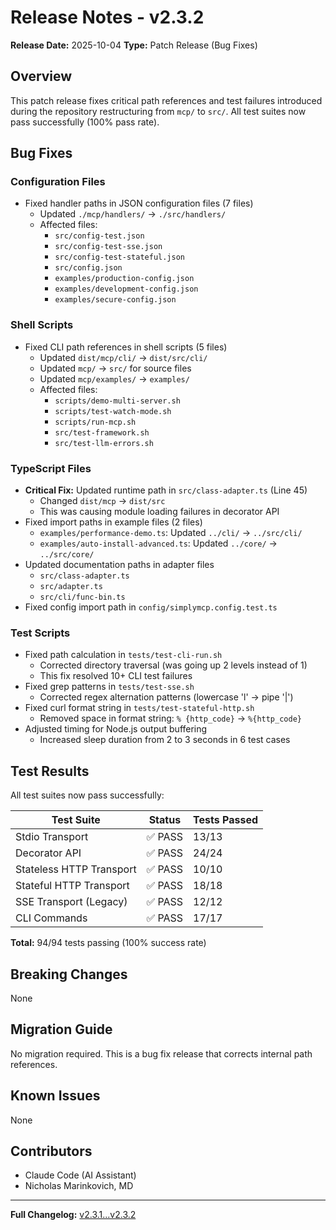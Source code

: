 # Release Notes - v2.3.2

**Release Date:** 2025-10-04
**Type:** Patch Release (Bug Fixes)

## Overview

This patch release fixes critical path references and test failures introduced during the repository restructuring from `mcp/` to `src/`. All test suites now pass successfully (100% pass rate).

## Bug Fixes

### Configuration Files
- Fixed handler paths in JSON configuration files (7 files)
  - Updated `./mcp/handlers/` → `./src/handlers/`
  - Affected files:
    - `src/config-test.json`
    - `src/config-test-sse.json`
    - `src/config-test-stateful.json`
    - `src/config.json`
    - `examples/production-config.json`
    - `examples/development-config.json`
    - `examples/secure-config.json`

### Shell Scripts
- Fixed CLI path references in shell scripts (5 files)
  - Updated `dist/mcp/cli/` → `dist/src/cli/`
  - Updated `mcp/` → `src/` for source files
  - Updated `mcp/examples/` → `examples/`
  - Affected files:
    - `scripts/demo-multi-server.sh`
    - `scripts/test-watch-mode.sh`
    - `scripts/run-mcp.sh`
    - `src/test-framework.sh`
    - `src/test-llm-errors.sh`

### TypeScript Files
- **Critical Fix:** Updated runtime path in `src/class-adapter.ts` (Line 45)
  - Changed `dist/mcp` → `dist/src`
  - This was causing module loading failures in decorator API
- Fixed import paths in example files (2 files)
  - `examples/performance-demo.ts`: Updated `../cli/` → `../src/cli/`
  - `examples/auto-install-advanced.ts`: Updated `../core/` → `../src/core/`
- Updated documentation paths in adapter files
  - `src/class-adapter.ts`
  - `src/adapter.ts`
  - `src/cli/func-bin.ts`
- Fixed config import path in `config/simplymcp.config.test.ts`

### Test Scripts
- Fixed path calculation in `tests/test-cli-run.sh`
  - Corrected directory traversal (was going up 2 levels instead of 1)
  - This fix resolved 10+ CLI test failures
- Fixed grep patterns in `tests/test-sse.sh`
  - Corrected regex alternation patterns (lowercase 'l' → pipe '|')
- Fixed curl format string in `tests/test-stateful-http.sh`
  - Removed space in format string: `% {http_code}` → `%{http_code}`
- Adjusted timing for Node.js output buffering
  - Increased sleep duration from 2 to 3 seconds in 6 test cases

## Test Results

All test suites now pass successfully:

| Test Suite | Status | Tests Passed |
|------------|--------|--------------|
| Stdio Transport | ✅ PASS | 13/13 |
| Decorator API | ✅ PASS | 24/24 |
| Stateless HTTP Transport | ✅ PASS | 10/10 |
| Stateful HTTP Transport | ✅ PASS | 18/18 |
| SSE Transport (Legacy) | ✅ PASS | 12/12 |
| CLI Commands | ✅ PASS | 17/17 |

**Total:** 94/94 tests passing (100% success rate)

## Breaking Changes

None

## Migration Guide

No migration required. This is a bug fix release that corrects internal path references.

## Known Issues

None

## Contributors

- Claude Code (AI Assistant)
- Nicholas Marinkovich, MD

---

**Full Changelog:** [v2.3.1...v2.3.2](https://github.com/Clockwork-Innovations/simply-mcp-ts/compare/v2.3.1...v2.3.2)
